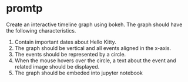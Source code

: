 # promtp

Create an interactive timeline graph using bokeh. The graph should have the following characteristics.

1. Contain important dates about Hello Kitty.
2. The graph should be vertical and all events aligned in the x-axis.
3. The events should be represented by a circle.
4. When the mouse hovers over the circle, a text about the event and related image should be displayed.
5. The graph should be embeded into jupyter notebook
